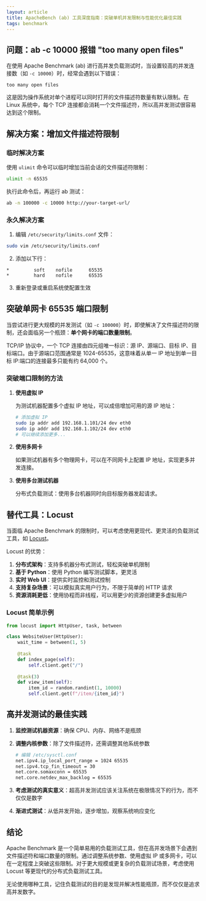 ```yaml
---
layout: article
title: ApacheBench (ab) 工具深度指南：突破单机并发限制与性能优化最佳实践
tags: benchmark
---
```



## 问题：ab -c 10000 报错 "too many open files"

在使用 Apache Benchmark (ab) 进行高并发负载测试时，当设置较高的并发连接数（如 `-c 10000`）时，经常会遇到以下错误：

```
too many open files
```

这是因为操作系统对单个进程可以同时打开的文件描述符数量有默认限制。在 Linux 系统中，每个 TCP 连接都会消耗一个文件描述符，所以高并发测试很容易达到这个限制。

## 解决方案：增加文件描述符限制

### 临时解决方案

使用 `ulimit` 命令可以临时增加当前会话的文件描述符限制：

```bash
ulimit -n 65535
```

执行此命令后，再运行 ab 测试：

```bash
ab -n 100000 -c 10000 http://your-target-url/
```

### 永久解决方案

1. 编辑 `/etc/security/limits.conf` 文件：

```bash
sudo vim /etc/security/limits.conf
```

2. 添加以下行：

```
*         soft    nofile      65535
*         hard    nofile      65535
```

3. 重新登录或重启系统使配置生效

## 突破单网卡 65535 端口限制

当尝试进行更大规模的并发测试（如 `-c 100000`）时，即使解决了文件描述符的限制，还会面临另一个瓶颈：**单个网卡的端口数量限制**。

TCP/IP 协议中，一个 TCP 连接由四元组唯一标识：源 IP、源端口、目标 IP、目标端口。由于源端口范围通常是 1024-65535，这意味着从单一 IP 地址到单一目标 IP:端口的连接最多只能有约 64,000 个。

### 突破端口限制的方法

1. **使用虚拟 IP**

   为测试机器配置多个虚拟 IP 地址，可以成倍增加可用的源 IP 地址：

   ```bash
   # 添加虚拟 IP
   sudo ip addr add 192.168.1.101/24 dev eth0
   sudo ip addr add 192.168.1.102/24 dev eth0
   # 可以继续添加更多...
   ```

2. **使用多网卡**

   如果测试机器有多个物理网卡，可以在不同网卡上配置 IP 地址，实现更多并发连接。

3. **使用多台测试机器**

   分布式负载测试：使用多台机器同时向目标服务器发起请求。

## 替代工具：Locust

当面临 Apache Benchmark 的限制时，可以考虑使用更现代、更灵活的负载测试工具，如 [Locust](https://locust.io/)。

Locust 的优势：

1. **分布式架构**：支持多机器分布式测试，轻松突破单机限制
2. **基于 Python**：使用 Python 编写测试脚本，更灵活
3. **实时 Web UI**：提供实时监控和测试控制
4. **支持复杂场景**：可以模拟真实用户行为，不限于简单的 HTTP 请求
5. **资源消耗更低**：使用协程而非线程，可以用更少的资源创建更多虚拟用户

### Locust 简单示例

```python
from locust import HttpUser, task, between

class WebsiteUser(HttpUser):
    wait_time = between(1, 5)
    
    @task
    def index_page(self):
        self.client.get("/")
        
    @task(3)
    def view_item(self):
        item_id = random.randint(1, 10000)
        self.client.get(f"/item/{item_id}")
```

## 高并发测试的最佳实践

1. **监控测试机器资源**：确保 CPU、内存、网络不是瓶颈
2. **调整内核参数**：除了文件描述符，还需调整其他系统参数

   ```bash
   # 编辑 /etc/sysctl.conf
   net.ipv4.ip_local_port_range = 1024 65535
   net.ipv4.tcp_fin_timeout = 30
   net.core.somaxconn = 65535
   net.core.netdev_max_backlog = 65535
   ```

3. **考虑测试的真实意义**：超高并发测试应该关注系统在极限情况下的行为，而不仅仅是数字

4. **渐进式测试**：从低并发开始，逐步增加，观察系统响应变化

## 结论

Apache Benchmark 是一个简单易用的负载测试工具，但在高并发场景下会遇到文件描述符和端口数量的限制。通过调整系统参数、使用虚拟 IP 或多网卡，可以在一定程度上突破这些限制。对于更大规模或更复杂的负载测试场景，考虑使用 Locust 等更现代的分布式负载测试工具。

无论使用哪种工具，记住负载测试的目的是发现并解决性能瓶颈，而不仅仅是追求高并发数字。
